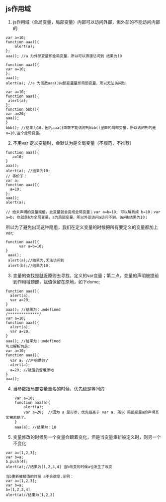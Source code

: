 ##  js作用域
1. js作用域（全局变量，局部变量）内部可以访问外部，但外部的不能访问内部的 

```
var a=10;
function aaa(){ 
    alert(a);
};
aaa(); //a 为外部变量即全局变量，所以可以直接访问到 结果为10
```

```
function aaa(){
var a=10;  
};
aaa();
alert(a); //a 为函数aaa()内部变量量即局部变量，所以无法访问到
```

```
var a=10; 
function aaa(){ 
 alert(a);
};            
function bbb(){
var a=20;
aaa();
}
bbb(); //结果为10，因为aaa()函数不能访问到bbb()里面的局部变量，所以访问到的是a=10,这个全局变量。
```
2. 不用var 定义变量时，会默认为是全局变量（不规范，不推荐）

```
function aaa(){
   a=10; 
}
aaa();
alert(a); //结果为10; 
// 等价于：
var a;
function aaa(){
  a=10;
};
aaa();
alert(a);

// 给未声明的变量赋值，此变量就会变成全局变量；var a=b=10; 可以解析成 b=10；var a=b; 也就是b为全局变量，a为局部变量，所以外部访问a访问不到，访问b结果为10；
```
所以为了避免出现这种隐患，我们在定义变量的时候把所有要定义的变量都加上var;

```
function aaa(){
      var a=b=10; 
}
 aaa();
 alert(a);//结果为,无法访问到
 alert(b);//结果为10；
```
3. 变量的查找是就近原则去寻找，定义的var变量；第二点，变量的声明被提前到作用域顶部，赋值保留在原地，如下dome;

```
function aaa(){
  alert(a);
  var a=20;
}
aaa(); //结果为：undefined  
/**************/
var a=10;
function aaa(){
  alert(a);
  var a=20;
}
aaa(); //结果为：undefined
可以解析为是:
var a=10;
function aaa(){
  var a; //声明提前了
  alert(a);
  a=20; //赋值扔留着原地
}
aaa();
```
4. 当参数跟局部变量重名的时候，优先级是等同的

```
    var a=10;
    function aaa(a){ 
        alert(a);
        var a=20;  //因为 a 是形参，优先级高于 var a; 所以 局部变量a的声明其实被忽略了。
    } 
    aaa(a); //结果为：10
```

5. 变量修改的时候另一个变量会跟着变化，但是当变量重新被定义时，则另一个不变化

```
var a=[1,2,3];
var b=a;
b.push(4); 
alert(a);//结果为[1,2,3,4] 当b改变的时候a也发生了改变  

当b重新被赋值的时候 a不会改变.示例：
var a=[1,2,3];
var b=a;
b=[1,2,3,4]
alert(a)//结果为[1,2,3]
```